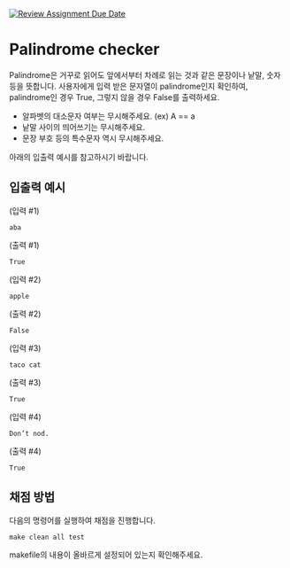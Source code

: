 [![Review Assignment Due Date](https://classroom.github.com/assets/deadline-readme-button-24ddc0f5d75046c5622901739e7c5dd533143b0c8e959d652212380cedb1ea36.svg)](https://classroom.github.com/a/lvrcJ6nr)
# Palindrome checker

Palindrome은 거꾸로 읽어도 앞에서부터 차례로 읽는 것과 같은 문장이나 낱말, 숫자 등을 뜻합니다.
사용자에게 입력 받은 문자열이 palindrome인지 확인하여, palindrome인 경우 True, 그렇지 않을 경우 False를 출력하세요.
* 알파벳의 대소문자 여부는 무시해주세요. (ex) A == a
* 낱말 사이의 띄어쓰기는 무시해주세요.
* 문장 부호 등의 특수문자 역시 무시해주세요.

아래의 입출력 예시를 참고하시기 바랍니다.

## 입출력 예시
(입력 #1)
```
aba
```
(출력 #1)
```
True
```

(입력 #2)
```
apple
```
(출력 #2)
```
False
```

(입력 #3)
```
taco cat
```
(출력 #3)
```
True
```

(입력 #4)
```
Don’t nod.
```
(출력 #4)
```
True
```


## 채점 방법

다음의 명령어를 실행하여 채점을 진행합니다.

```Makefile
make clean all test
```

makefile의 내용이 올바르게 설정되어 있는지 확인해주세요.
